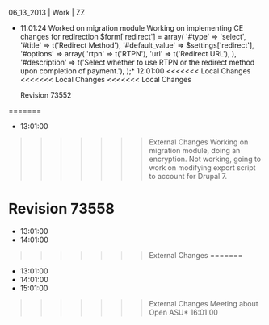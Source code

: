 06_13_2013 | Work | ZZ 
* 11:01:24
Worked on migration module
Working on implementing CE changes for redirection
$form['redirect'] = array(
   '#type' => 'select',
   '#title' => t('Redirect Method'),
   '#default_value' => $settings['redirect'],
   '#options' => array(
     'rtpn' => t('RTPN'),
     'url' => t('Redirect URL'),
     ),
   '#description' => t('Select whether to use RTPN or the redirect method upon completion of payment.'),
   );* 12:01:00
<<<<<<< Local Changes
<<<<<<< Local Changes
<<<<<<< Local Changes
   
   Revision 73552 

=======
* 13:01:00
>>>>>>> External Changes
Working on migration module, doing an encryption.
Not working, going to work on modifying export script to account for Drupal 7. 

Revision 73558 
=======
* 13:01:00
* 14:01:00
>>>>>>> External Changes
=======
* 13:01:00
* 14:01:00
* 15:01:00
>>>>>>> External Changes
Meeting about Open ASU* 16:01:00
